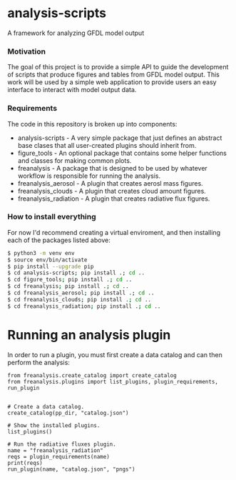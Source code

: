 # analysis-scripts
A framework for analyzing GFDL model output

### Motivation
The goal of this project is to provide a simple API to guide the development of
scripts that produce figures and tables from GFDL model output.  This work will be used
by a simple web application to provide users an easy interface to interact with model
output data.

### Requirements
The code in this repository is broken up into components:

- analysis-scripts - A very simple package that just defines an abstract base clases that
                     all user-created plugins should inherit from.
- figure_tools - An optional package that contains some helper functions and classes
                 for making common plots.
- freanalysis - A package that is designed to be used by whatever workflow is responsible
                for running the analysis.
- freanalysis_aerosol - A plugin that creates aerosl mass figures.
- freanalysis_clouds - A plugin that creates cloud amount figures.
- freanalysis_radiation - A plugin that creates radiative flux figures.

### How to install everything
For now I'd recommend creating a virtual enviroment, and then installing each of the
packages listed above:

```bash
$ python3 -m venv env
$ source env/bin/activate
$ pip install --upgrade pip
$ cd analysis-scripts; pip install .; cd ..
$ cd figure_tools; pip install .; cd ..
$ cd freanalysis; pip install .; cd ..
$ cd freanalysis_aerosol; pip install .; cd ..
$ cd freanalysis_clouds; pip install .; cd ..
$ cd freanalysis_radiation; pip install .; cd ..
```

# Running an analysis plugin
In order to run a plugin, you must first create a data catalog and can then perform
the analysis:

```python3
from freanalysis.create_catalog import create_catalog
from freanalysis.plugins import list_plugins, plugin_requirements, run_plugin


# Create a data catalog.
create_catalog(pp_dir, "catalog.json")

# Show the installed plugins.
list_plugins()

# Run the radiative fluxes plugin.
name = "freanalysis_radiation"
reqs = plugin_requirements(name)
print(reqs)
run_plugin(name, "catalog.json", "pngs")
```
